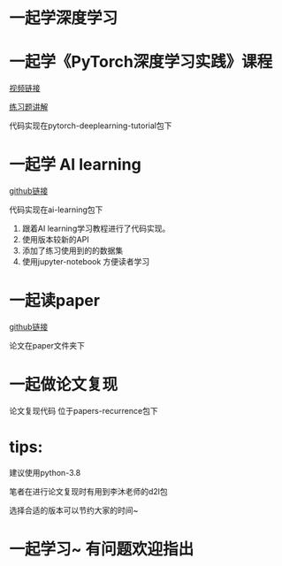 # 一起学深度学习

# 一起学《PyTorch深度学习实践》课程
[视频链接](https://www.bilibili.com/video/BV1Y7411d7Ys/?p=1&vd_source=e472d54fbaf4a2a11e9526662ac3a29b)

[练习题讲解](https://blog.csdn.net/bit452/category_10569531.html)

代码实现在pytorch-deeplearning-tutorial包下

# 一起学 AI learning
[github链接](https://github.com/apachecn/ailearning)

代码实现在ai-learning包下

1. 跟着AI learning学习教程进行了代码实现。
2. 使用版本较新的API 
3. 添加了练习使用到的的数据集
4. 使用jupyter-notebook 方便读者学习

# 一起读paper 
[github链接](https://github.com/floodsung/Deep-Learning-Papers-Reading-Roadmap)

论文在paper文件夹下

# 一起做论文复现
论文复现代码 位于papers-recurrence包下

# tips:
建议使用python-3.8 

笔者在进行论文复现时有用到李沐老师的d2l包

选择合适的版本可以节约大家的时间~

# 一起学习~ 有问题欢迎指出